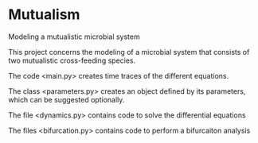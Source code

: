# Mutualism
Modeling a mutualistic microbial system


This project concerns the modeling of a microbial system that consists of two mutualistic cross-feeding species. 

The code <main.py> creates time traces of the different equations. 

The class <parameters.py> creates an object defined by its parameters, which can be suggested optionally.

The file <dynamics.py> contains code to solve the differential equations

The files <bifurcation.py> contains code to perform a bifurcaiton analysis
